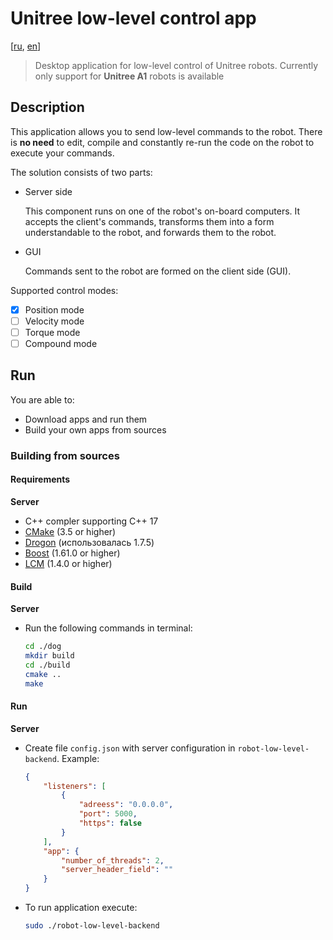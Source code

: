 # Unitree low-level control app
[[ru](./README_ru.md), [en](./README.md)]

> Desktop application for low-level control of Unitree robots. Currently only support for **Unitree A1** robots is available

## Description

This application allows you to send low-level commands to the robot. There is **no need** to edit, compile and constantly re-run the code on the robot to execute your commands.

The solution consists of two parts:

*   Server side

    This component runs on one of the robot's on-board computers. It accepts the client's commands, transforms them into a form understandable to the robot, and forwards them to the robot.

*   GUI

    Commands sent to the robot are formed on the client side (GUI).

Supported control modes:

- [x] Position mode
- [ ] Velocity mode
- [ ] Torque mode 
- [ ] Compound mode

## Run

You are able to:
* Download apps and run them
* Build your own apps from sources

### Building from sources

#### Requirements

**Server**

*   С++ compler supporting С++ 17
*   [CMake](https://cmake.org/install) (3.5 or higher)
*   [Drogon](https://drogon.docsforge.com/master/installation) (использовалась 1.7.5)
*   [Boost](https://www.boost.org/doc/libs/1_79_0/more/getting_started/unix-variants.html) (1.61.0 or higher)
*   [LCM](https://lcm-proj.github.io/build_instructions.html) (1.4.0 or higher)

#### Build

**Server**

*   Run the following commands in terminal:

    ```bash
    cd ./dog
    mkdir build
    cd ./build
    cmake ..
    make
    ```

#### Run

**Server**

*   Create file `config.json` with server configuration in `robot-low-level-backend`. Example:

    ```json
    {
        "listeners": [
            {
                "adreess": "0.0.0.0",
                "port": 5000,
                "https": false
            }
        ],
        "app": {
            "number_of_threads": 2,
            "server_header_field": ""
        }
    }
    ```

*   To run application execute:

    ```bash
    sudo ./robot-low-level-backend
    ```

